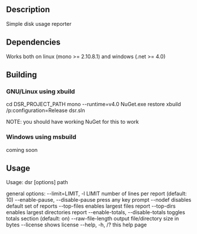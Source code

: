 ﻿## Description

Simple disk usage reporter

## Dependencies

Works both on linux (mono >= 2.10.8.1) and windows (.net >= 4.0)

## Building

### GNU/Linux using xbuild

cd DSR_PROJECT_PATH
mono --runtime=v4.0 NuGet.exe restore
xbuild /p:configuration=Release dsr.sln

NOTE: you should have working NuGet for this to work

### Windows using msbuild

coming soon

## Usage

Usage: dsr [options] path

general options:
  --limit=LIMIT, -l LIMIT            number of lines per report (default: 10)
  --enable-pause, --disable-pause    press any key prompt
  --nodef                            disables default set of reports
  --top-files                        enables largest files report
  --top-dirs                         enables largest directories report
  --enable-totals, --disable-totals  toggles totals section (default: on)
  --raw-file-length                  output file/directory size in bytes
  --license                          shows license
  --help, -h, /?                     this help page
